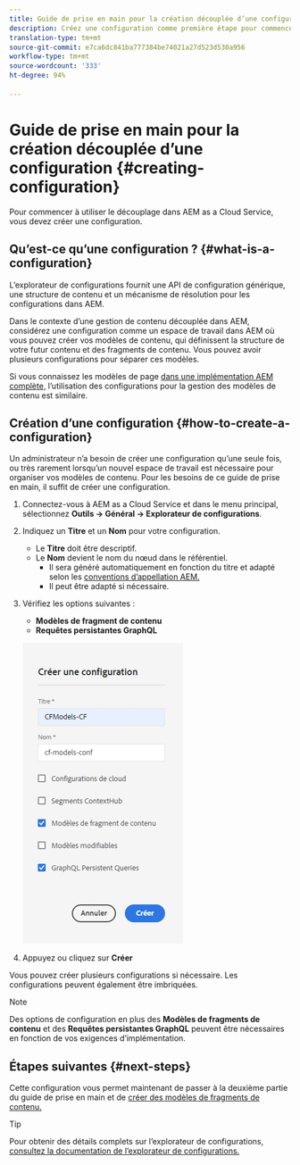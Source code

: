 ```yaml
---
title: Guide de prise en main pour la création découplée d’une configuration
description: Créez une configuration comme première étape pour commencer à utiliser AEM sans en-tête en tant que Cloud Service.
translation-type: tm+mt
source-git-commit: e7ca6dc841ba777384be74021a27d523d530a956
workflow-type: tm+mt
source-wordcount: '333'
ht-degree: 94%

---
```



# Guide de prise en main pour la création découplée d’une configuration {#creating-configuration}

Pour commencer à utiliser le découplage dans AEM as a Cloud Service, vous devez créer une configuration.

## Qu’est-ce qu’une configuration ? {#what-is-a-configuration}

L’explorateur de configurations fournit une API de configuration générique, une structure de contenu et un mécanisme de résolution pour les configurations dans AEM.

Dans le contexte d’une gestion de contenu découplée dans AEM, considérez une configuration comme un espace de travail dans AEM où vous pouvez créer vos modèles de contenu, qui définissent la structure de votre futur contenu et des fragments de contenu. Vous pouvez avoir plusieurs configurations pour séparer ces modèles.

Si vous connaissez les modèles de page [dans une implémentation AEM complète,](/help/sites-cloud/authoring/features/templates.md) l’utilisation des configurations pour la gestion des modèles de contenu est similaire.

## Création d’une configuration {#how-to-create-a-configuration}

Un administrateur n’a besoin de créer une configuration qu’une seule fois, ou très rarement lorsqu’un nouvel espace de travail est nécessaire pour organiser vos modèles de contenu. Pour les besoins de ce guide de prise en main, il suffit de créer une configuration.

1. Connectez-vous à AEM as a Cloud Service et dans le menu principal, sélectionnez **Outils -> Général -> Explorateur de configurations**.
1. Indiquez un **Titre** et un **Nom** pour votre configuration.
   * Le **Titre** doit être descriptif.
   * Le **Nom** devient le nom du nœud dans le référentiel.
      * Il sera généré automatiquement en fonction du titre et adapté selon les [conventions d’appellation AEM.](/help/implementing/developing/introduction/naming-conventions.md)
      * Il peut être adapté si nécessaire.
1. Vérifiez les options suivantes :
   * **Modèles de fragment de contenu**
   * **Requêtes persistantes GraphQL**

   ![Création d’une configuration](../assets/create-configuration.png)

1. Appuyez ou cliquez sur **Créer**

Vous pouvez créer plusieurs configurations si nécessaire. Les configurations peuvent également être imbriquées.

>[!NOTE]
>
>Des options de configuration en plus des **Modèles de fragments de contenu** et des **Requêtes persistantes GraphQL** peuvent être nécessaires en fonction de vos exigences d’implémentation.

## Étapes suivantes {#next-steps}

Cette configuration vous permet maintenant de passer à la deuxième partie du guide de prise en main et de [créer des modèles de fragments de contenu.](create-content-model.md)

>[!TIP]
>
>Pour obtenir des détails complets sur l’explorateur de configurations, [consultez la documentation de l’explorateur de configurations.](/help/implementing/developing/introduction/configurations.md)
